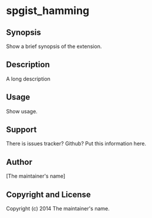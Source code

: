 spgist_hamming
==============

Synopsis
--------

  Show a brief synopsis of the extension.

Description
-----------

A long description

Usage
-----

  Show usage.

Support
-------

  There is issues tracker? Github? Put this information here.

Author
------

[The maintainer's name]

Copyright and License
---------------------

Copyright (c) 2014 The maintainer's name.


